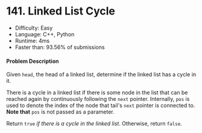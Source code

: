 # 141. Linked List Cycle
- Difficulty: Easy
- Language: C++, Python
- Runtime: 4ms
- Faster than: 93.56% of submissions

#### Problem Description
Given `head`, the head of a linked list, determine if the linked list has a cycle in it.

There is a cycle in a linked list if there is some node in the list that can be reached again by continuously following the `next` pointer. Internally, `pos` is used to denote the index of the node that tail's `next` pointer is connected to. **Note that** `pos` is not passed as a parameter.

Return `true` *if there is a cycle in the linked list*. Otherwise, return `false`.